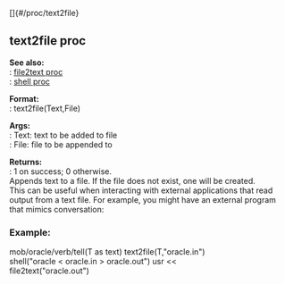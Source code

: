 []{#/proc/text2file}    
## text2file proc    
**See also:**    
:   [file2text proc](ref/proc/file2text)    
:   [shell proc](ref/proc/shell)    
<!-- -->    
**Format:**    
:   text2file(Text,File)    
<!-- -->    
**Args:**    
:   Text: text to be added to file    
:   File: file to be appended to    
<!-- -->    
**Returns:**    
:   1 on success; 0 otherwise.    
Appends text to a file. If the file does not exist, one will be created.    
This can be useful when interacting with external applications that read    
output from a text file. For example, you might have an external program    
that mimics conversation:    
### Example:    
mob/oracle/verb/tell(T as text) text2file(T,\"oracle.in\")    
shell(\"oracle \< oracle.in \> oracle.out\") usr \<\<    
file2text(\"oracle.out\")  